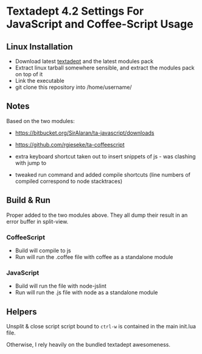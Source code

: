 # Textadept 4.2 Settings For JavaScript and Coffee-Script Usage
## Linux Installation

- Download latest [textadept](http://code.google.com/p/textadept/downloads/list) and the latest modules pack
- Extract linux tarball somewhere sensible, and extract the modules pack on top of it
- Link the executable
- git clone this repository into /home/username/

## Notes
Based on the two modules:

- https://bitbucket.org/SirAlaran/ta-javascript/downloads
- https://github.com/rgieseke/ta-coffeescript


- extra keyboard shortcut taken out to insert snippets of js - was clashing with jump to
- tweaked run command and added compile shortcuts (line numbers of compiled correspond to node stacktraces)


## Build & Run
Proper added to the two modules above.
They all dump their result in an error buffer in split-view.

### CoffeeScript
- Build will compile to js
- Run will run the .coffee file with coffee as a standalone module

### JavaScript
- Build will run the file with node-jslint
- Run will run the .js file with node as a standalone module


## Helpers
Unsplit & close script script bound to `ctrl-w` is contained in the main init.lua file.

Otherwise, I rely heavily on the bundled textadept awesomeness.
